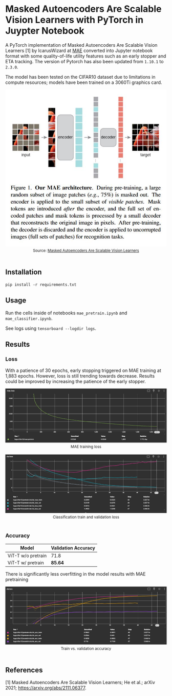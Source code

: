 # Masked Autoencoders Are Scalable Vision Learners with PyTorch in Juypter Notebook

A PyTorch implementation of Masked Autoencoders Are Scalable Vision Learners [1] by IcarusWizard at <a href="https://github.com/IcarusWizard/MAE">MAE</a> converted into Jupyter notebook format with some quality-of-life utility features such as an early stopper and ETA tracking. The version of Pytorch has also been updated from `1.10.1` to `2.3.0`.

The model has been tested on the CIFAR10 dataset due to limitations in compute resources; models have been trained on a 3060Ti graphics card.

<div align="center">
  <img src=assets/mae.png/><br>
  <small>Source: <a href=https://arxiv.org/abs/2111.06377>Masked Autoencoders Are Scalable Vision Learners</a></small>
</div><br>

## Installation

`pip install -r requirements.txt`

## Usage

Run the cells inside of notebooks `mae_pretrain.ipynb` and `mae_classifier.ipynb`.

See logs using `tensorboard --logdir logs`.

## Results

### Loss

With a patience of 30 epochs, early stopping triggered on MAE training at 1,883 epochs. However, loss is still trending towards decrease. Results could be improved by increasing the patience of the early stopper.

<div align="center">
  <img src=assets/mae_loss.JPG/><br>
  <small>MAE training loss</small>
</div><br>

<div align="center">
  <img src=assets/mae_classification_loss.JPG/><br>
  <small>Classification train and validation loss</small>
</div><br>

### Accuracy

| Model              | Validation Accuracy |
| ------------------ | ------------------- |
| ViT-T w/o pretrain | 71.8                |
| ViT-T w/ pretrain  | **85.64**           |

There is significantly less overfitting in the model results with MAE pretraining

<div align="center">
  <img src=assets/mae_classification_accuracy.JPG/><br>
  <small>Train vs. validation accuracy</small>
</div><br>

## References

[1] Masked Autoencoders Are Scalable Vision Learners; He et al.; arXiv 2021; https://arxiv.org/abs/2111.06377.
